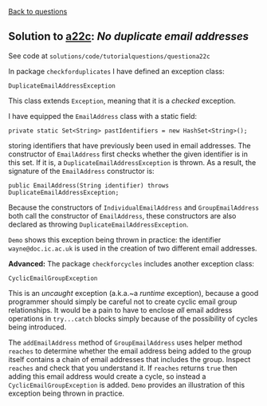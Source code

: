 [Back to questions](../README.md)

## Solution to [a22c](../questions/a22c): *No duplicate email addresses*

See code at `solutions/code/tutorialquestions/questiona22c`

In package `checkforduplicates` I have defined an exception class:

```
DuplicateEmailAddressException
```

This class extends `Exception`, meaning that it is a *checked* exception.

I have equipped the `EmailAddress` class with a static field:

```
private static Set<String> pastIdentifiers = new HashSet<String>();
```

storing identifiers that have previously been used in email addresses.  The constructor of `EmailAddress` first checks whether the given
identifier is in this set.  If it is, a `DuplicateEmailAddressException` is thrown.  As a result, the signature of the `EmailAddress`
constructor is:

```
public EmailAddress(String identifier) throws DuplicateEmailAddressException;
```

Because the constructors of `IndividualEmailAddress` and `GroupEmailAddress` both call the constructor of `EmailAddress`, these constructors are also declared as throwing `DuplicateEmailAddressException`.

`Demo` shows this exception being thrown in practice: the identifier `wayne@doc.ic.ac.uk` is used in the creation of two different
email addresses.

**Advanced:** The package `checkforcycles` includes another exception class:

```
CyclicEmailGroupException
```

This is an *uncaught* exception (a.k.a.~a *runtime* exception), because a good programmer should simply be careful not to create cyclic email group relationships.  It would be a pain
to have to enclose *all* email address operations in `try...catch` blocks simply because of the possibility of cycles being introduced.

The `addEmailAddress` method of `GroupEmailAddress` uses helper method `reaches` to determine whether the email address
being added to the group itself contains a chain of email addresses that includes the group.  Inspect `reaches` and check that you understand it.
If `reaches` returns `true` then adding this email address would create a cycle, so instead a `CyclicEmailGroupException` is added. `Demo` provides an illustration of this exception being thrown in practice.

